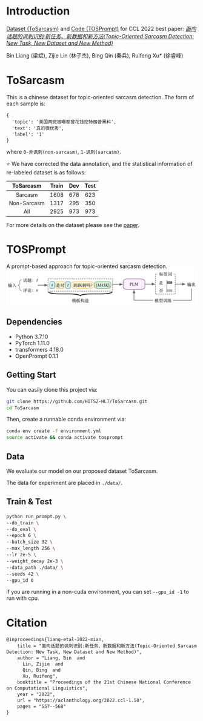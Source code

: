 # Introduction

[Dataset (ToSarcasm)](#tosarcasm) and [Code (TOSPrompt)](#tosprompt) for CCL 2022 best paper: *[面向话题的讽刺识别:新任务、新数据和新方法(Topic-Oriented Sarcasm Detection: New Task, New Dataset and New Method)](https://aclanthology.org/2022.ccl-1.50/)*

Bin Liang (梁斌), Zijie Lin (林子杰), Bing Qin (秦兵), Ruifeng Xu* (徐睿峰)

# ToSarcasm
This is a chinese dataset for topic-oriented sarcasm detection. The form of each sample is:
```text
{
  'topic': '美国两党被曝都曾花钱挖特朗普黑料', 
  'text': '真的很优秀',
  'label': '1'
}
```
where `0-非讽刺(non-sarcasm)`, `1-讽刺(sarcasm)`. 

:star: We have corrected the data annotation, and the statistical information of re-labeled dataset is as follows:

| ToSarcasm | Train  |  Dev  |  Test  |
| :---: | :--: | :--: | :---: |
|  Sarcasm  | 1608 | 678 | 623 |
|  Non-Sarcasm  | 1317 | 295 | 350 |
| All | 2925 | 973 | 973 |

For more details on the dataset please see the [paper](https://aclanthology.org/2022.ccl-1.50/).

# TOSPrompt
A prompt-based approach for topic-oriented sarcasm detection.
![model](./img/TOSPrompt.png)


## Dependencies

* Python 3.7.10
* PyTorch 1.11.0
* transformers 4.18.0
* OpenPrompt 0.1.1


## Getting Start

You can easily clone this project via:

```bash
git clone https://github.com/HITSZ-HLT/ToSarcasm.git
cd ToSarcasm
```

Then, create a runnable conda environment via:
```bash
conda env create -f environment.yml
source activate && conda activate tosprompt
```

## Data

We evaluate our model on our proposed dataset ToSarcasm.

The data for experiment are placed in `./data/`.



## Train & Test

```bash
python run_prompt.py \
--do_train \
--do_eval \
--epoch 6 \
--batch_size 32 \
--max_length 256 \
--lr 2e-5 \
--weight_decay 2e-3 \
--data_path ./data/ \
--seeds 42 \
--gpu_id 0
```
if you are running in a non-cuda environment, you can set `--gpu_id -1` to run with cpu.

# Citation
```text
@inproceedings{liang-etal-2022-mian,
    title = "面向话题的讽刺识别:新任务、新数据和新方法(Topic-Oriented Sarcasm Detection: New Task, New Dataset and New Method)",
    author = "Liang, Bin  and
      Lin, Zijie  and
      Qin, Bing  and
      Xu, Ruifeng",
    booktitle = "Proceedings of the 21st Chinese National Conference on Computational Linguistics",
    year = "2022",
    url = "https://aclanthology.org/2022.ccl-1.50",
    pages = "557--568"
}
```
